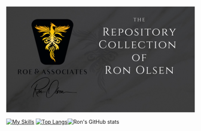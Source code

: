 ![opening image](https://github.com/ronroeandassociates/assets/blob/master/images/repos_personal_olsr.png)

[![My Skills](https://skillicons.dev/icons?i=html,css,c,vscode,vim,emacs,powershell,py,nodejs,nginx,sass,tailwind,mysql,linux,linkedin,twitter,stackoverflow,openstack,js,jquery,java,github,fortran,figma,redis,ai,react,mongodb,graphql,bootstrap&perline=10)](https://skillicons.dev)
[![Top Langs](https://github-readme-stats.vercel.app/api/top-langs/?username=ronroeandassociates&layout=compact)](https://github.com/ronroeandassociates/github-readme-stats)![Ron's GitHub stats](https://github-readme-stats.vercel.app/api?username=ronroeandassociates&show_icons=true&theme=gotham)

